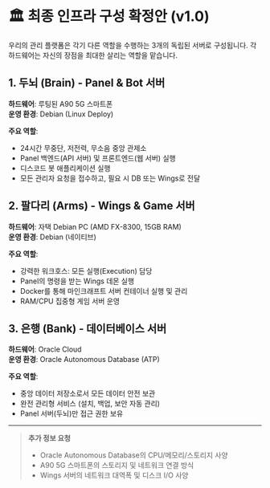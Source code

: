 # 🏛️ 최종 인프라 구성 확정안 (v1.0)

우리의 관리 플랫폼은 각기 다른 역할을 수행하는 3개의 독립된 서버로 구성됩니다. 각 하드웨어는 자신의 장점을 최대한 살리는 역할을 맡습니다.

## 1. 두뇌 (Brain) - Panel & Bot 서버

**하드웨어**: 루팅된 A90 5G 스마트폰  
**운영 환경**: Debian (Linux Deploy)

**주요 역할**:
- 24시간 무중단, 저전력, 무소음 중앙 관제소
- Panel 백엔드(API 서버) 및 프론트엔드(웹 서버) 실행
- 디스코드 봇 애플리케이션 실행
- 모든 관리자 요청을 접수하고, 필요 시 DB 또는 Wings로 전달

## 2. 팔다리 (Arms) - Wings & Game 서버

**하드웨어**: 자택 Debian PC (AMD FX-8300, 15GB RAM)  
**운영 환경**: Debian (네이티브)

**주요 역할**:
- 강력한 워크호스: 모든 실행(Execution) 담당
- Panel의 명령을 받는 Wings 데몬 실행
- Docker를 통해 마인크래프트 서버 컨테이너 실행 및 관리
- RAM/CPU 집중형 게임 서버 운영

## 3. 은행 (Bank) - 데이터베이스 서버

**하드웨어**: Oracle Cloud  
**운영 환경**: Oracle Autonomous Database (ATP)

**주요 역할**:
- 중앙 데이터 저장소로서 모든 데이터 안전 보관
- 완전 관리형 서비스 (설치, 백업, 보안 자동 관리)
- Panel 서버(두뇌)만 접근 권한 보유

---

> **추가 정보 요청**
> - Oracle Autonomous Database의 CPU/메모리/스토리지 사양
> - A90 5G 스마트폰의 스토리지 및 네트워크 연결 방식
> - Wings 서버의 네트워크 대역폭 및 디스크 I/O 사양
